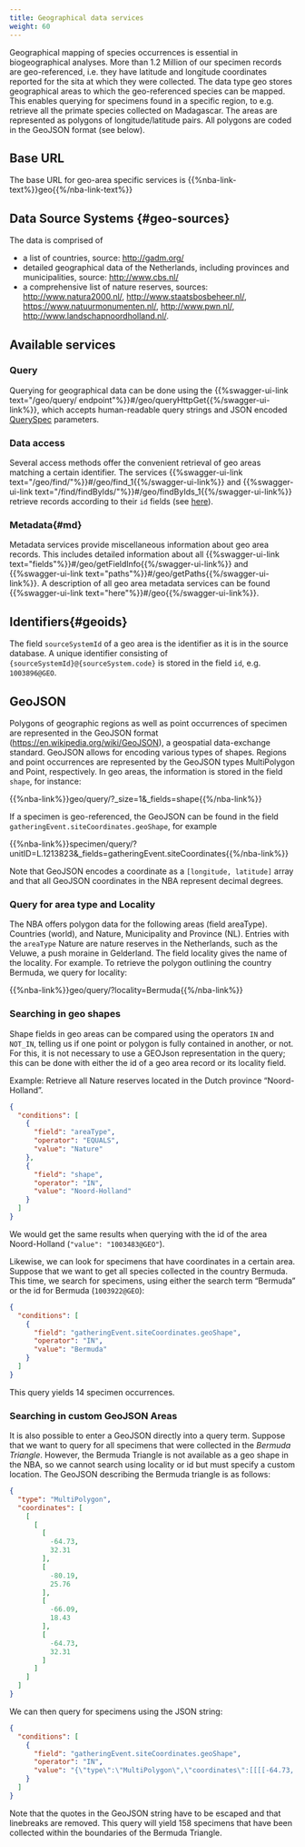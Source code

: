 ```yaml
---
title: Geographical data services
weight: 60
---
```


Geographical mapping of species occurrences is essential in biogeographical analyses. More than 1.2 Million of our specimen records are 
geo-referenced, i.e. they have latitude and longitude coordinates reported for the sita at which they were collected. The data type 
geo stores geographical areas to which the geo-referenced species can be mapped. This enables querying for specimens found in a specific 
region, to e.g. retrieve all the primate species collected on Madagascar. The areas are represented as polygons of longitude/latitude pairs. 
All polygons are coded in the GeoJSON format (see below).

## Base URL
The base URL for geo-area specific services is {{%nba-link-text%}}geo{{%/nba-link-text%}}

## Data Source Systems {#geo-sources}
The data is comprised of 

* a list of countries, source: http://gadm.org/
* detailed geographical data of the Netherlands, including provinces and municipalities, source: http://www.cbs.nl/
* a comprehensive list of nature reserves, sources: http://www.natura2000.nl/, http://www.staatsbosbeheer.nl/, https://www.natuurmonumenten.nl/, http://www.pwn.nl/,  http://www.landschapnoordholland.nl/.

## Available services

### Query
Querying for geographical data can be done using the {{%swagger-ui-link text="/geo/query/ endpoint"%}}#/geo/queryHttpGet{{%/swagger-ui-link%}},
which accepts human-readable query strings and JSON encoded [QuerySpec](/advanced-queries/#queryspec) parameters.

### Data access
Several access methods offer the convenient retrieval of geo areas matching a certain identifier.
The services {{%swagger-ui-link text="/geo/find/"%}}#/geo/find_1{{%/swagger-ui-link%}} and
{{%swagger-ui-link text="/find/findByIds/"%}}#/geo/findByIds_1{{%/swagger-ui-link%}} retrieve records
according to their `id` fields (see [here](#geoids)).

### Metadata{#md}
Metadata services provide miscellaneous information about geo area records.
This includes detailed information about all {{%swagger-ui-link text="fields"%}}#/geo/getFieldInfo{{%/swagger-ui-link%}}
and {{%swagger-ui-link text="paths"%}}#/geo/getPaths{{%/swagger-ui-link%}}. A description of all
geo area metadata services can be found {{%swagger-ui-link text="here"%}}#/geo{{%/swagger-ui-link%}}.

## Identifiers{#geoids}
The field `sourceSystemId` of a geo area is the identifier as it is in the source database. A unique identifier consisting of `{sourceSystemId}@{sourceSystem.code}` 
is stored in the field `id`, e.g. `1003896@GEO`.

## GeoJSON
Polygons of geographic regions as well as point occurrences of specimen are represented in the GeoJSON format 
(https://en.wikipedia.org/wiki/GeoJSON), a geospatial data-exchange standard. GeoJSON allows for encoding various types of shapes. 
Regions and point occurrences are represented by the GeoJSON types MultiPolygon and Point, respectively. In geo areas, the information is stored in the field `shape`, for instance:

{{%nba-link%}}geo/query/?\_size=1&\_fields=shape{{%/nba-link%}}

If a specimen is geo-referenced, the GeoJSON can be found in the field `gatheringEvent.siteCoordinates.geoShape`, for example 

{{%nba-link%}}specimen/query/?unitID=L.1213823&_fields=gatheringEvent.siteCoordinates{{%/nba-link%}}

Note that GeoJSON encodes a coordinate as a `[longitude, latitude]` array and that all GeoJSON coordinates in the NBA represent decimal degrees. 

### Query for area type and Locality
The NBA offers polygon data for the following areas (field areaType). Countries (world), and Nature, Municipality and Province (NL). Entries with 
the `areaType` Nature are nature reserves in the Netherlands, such as the Veluwe, a push moraine in Gelderland. The field locality gives the name of 
the locality. For example. To retrieve the polygon outlining the country Bermuda, we query for locality: 

{{%nba-link%}}geo/query/?locality=Bermuda{{%/nba-link%}}

### Searching in geo shapes
Shape fields in geo areas can be compared using the operators `IN` and `NOT_IN`, telling us if one point or polygon is fully contained in another, 
or not. For this, it is not necessary to use a GEOJson representation in the query; this can be done with either the id of a geo area record or 
its locality field.

Example: Retrieve all Nature reserves located in the Dutch province “Noord-Holland”. 

```JSON
{
  "conditions": [
    {
      "field": "areaType",
      "operator": "EQUALS",
      "value": "Nature"
    },
    {
      "field": "shape",
      "operator": "IN",
      "value": "Noord-Holland"
    }
  ]
}
```

We would get the same results when querying with the id of the area Noord-Holland (`"value": "1003483@GEO"`). 

Likewise, we can look for specimens that have coordinates in a certain area. Suppose that we want to get all species 
collected in the country Bermuda. 
This time, we search for specimens, using either the search term “Bermuda” or the id for Bermuda (`1003922@GEO`):

```JSON
{
  "conditions": [
    {
      "field": "gatheringEvent.siteCoordinates.geoShape",
      "operator": "IN",
      "value": "Bermuda"
    }
  ]
}
```

This query yields 14 specimen occurrences.

### Searching in custom GeoJSON Areas
It is also possible to enter a GeoJSON directly into a query term. Suppose that we want to query for all specimens that were 
collected in the *Bermuda Triangle*. However, the Bermuda Triangle is not available as a geo shape in the NBA, so we cannot search 
using locality or id but must specify a custom location. The GeoJSON describing the Bermuda triangle is as follows:

```JSON
{
  "type": "MultiPolygon",
  "coordinates": [
    [
      [
        [
          -64.73,
          32.31
        ],
        [
          -80.19,
          25.76
        ],
        [
          -66.09,
          18.43
        ],
        [
          -64.73,
          32.31
        ]
      ]
    ]
  ]
}
```

We can then query for specimens using the JSON string:


```JSON
{
  "conditions": [
    {
      "field": "gatheringEvent.siteCoordinates.geoShape",
      "operator": "IN",
      "value": "{\"type\":\"MultiPolygon\",\"coordinates\":[[[[-64.73, 32.31],[-80.19, 25.76],[-66.09, 18.43],[-64.73, 32.31]]]]}"
    }
  ]
}
```

Note that the quotes in the GeoJSON string have to be escaped and that linebreaks are removed. 
This query will yield 158 specimens that have been collected within the boundaries of the Bermuda Triangle. 
